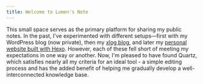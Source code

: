 ```yaml
---
title: Welcome to Lumen's Note
---
```


This small space serves as the primary platform for sharing my public notes. In the past, I've experimented with different setups—first with my WordPress blog (now private), then my [xlog blog](https://xlog.lumeny.io/), and later my [personal website built with Hexo](https://www.lumeny.io/). However, each of these fell short of meeting my expectations in one way or another. Now, I'm pleased to have found Quartz, which satisfies nearly all my criteria for an ideal tool - a simple editing process and has the added benefit of helping me gradually develop a well-interconnected knowledge base.
